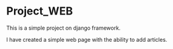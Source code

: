# Project_WEB
This is a simple project on django framework. 

I have created a simple web page with the ability to add articles.
